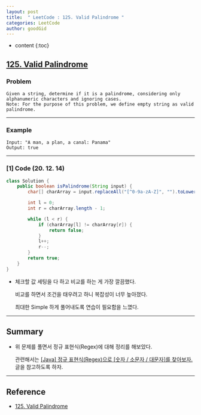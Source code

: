 ```yaml
---
layout: post
title:  " LeetCode : 125. Valid Palindrome "
categories: LeetCode
author: goodGid
---
```

* content
{:toc}

## [125. Valid Palindrome](https://leetcode.com/problems/valid-palindrome/)

### Problem

```
Given a string, determine if it is a palindrome, considering only alphanumeric characters and ignoring cases.
Note: For the purpose of this problem, we define empty string as valid palindrome.
```




---

### Example

```
Input: "A man, a plan, a canal: Panama"
Output: true
```
---

### [1] Code (20. 12. 14)

``` java
class Solution {
    public boolean isPalindrome(String input) {
        char[] charArray = input.replaceAll("[^0-9a-zA-Z]", "").toLowerCase().toCharArray();

        int l = 0;
        int r = charArray.length - 1;

        while (l < r) {
            if (charArray[l] != charArray[r]) {
                return false;
            }
            l++;
            r--;
        }
        return true;
    }
}
```

* 체크할 값 세팅을 다 하고 비교를 하는 게 가장 깔끔했다.

  비교를 하면서 조건을 태우려고 하니 복잡성이 너무 높아졌다.

  최대한 Simple 하게 풀어내도록 연습이 필요함을 느꼈다.

---

## Summary

* 위 문제를 풀면서 정규 표현식(Regex)에 대해 정리를 해보았다.

  관련해서는 [[Java] 정규 표현식(Regex)으로 [숫자 / 소문자 / 대문자]를 찾아보자.]({{site.url}}/Regex-Java-Find-Digit-Alphanumeric) 글을 참고하도록 하자.


---

## Reference

* [125. Valid Palindrome](https://leetcode.com/problems/valid-palindrome/)